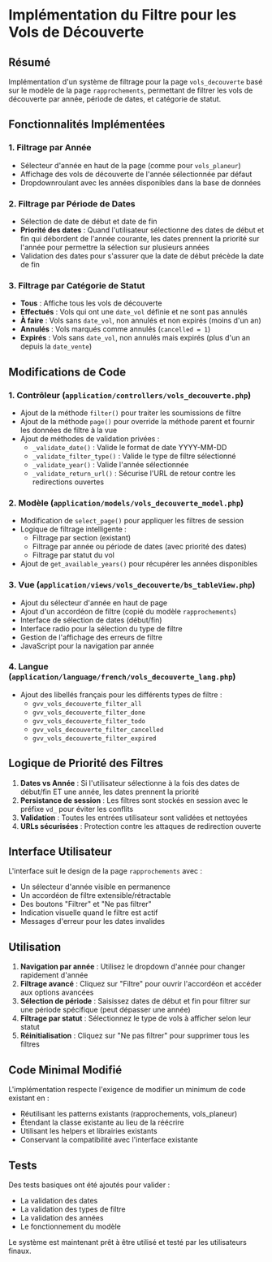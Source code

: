 # Implémentation du Filtre pour les Vols de Découverte

## Résumé
Implémentation d'un système de filtrage pour la page `vols_decouverte` basé sur le modèle de la page `rapprochements`, permettant de filtrer les vols de découverte par année, période de dates, et catégorie de statut.

## Fonctionnalités Implémentées

### 1. Filtrage par Année
- Sélecteur d'année en haut de la page (comme pour `vols_planeur`)
- Affichage des vols de découverte de l'année sélectionnée par défaut
- Dropdownroulant avec les années disponibles dans la base de données

### 2. Filtrage par Période de Dates
- Sélection de date de début et date de fin
- **Priorité des dates** : Quand l'utilisateur sélectionne des dates de début et fin qui débordent de l'année courante, les dates prennent la priorité sur l'année pour permettre la sélection sur plusieurs années
- Validation des dates pour s'assurer que la date de début précède la date de fin

### 3. Filtrage par Catégorie de Statut
- **Tous** : Affiche tous les vols de découverte
- **Effectués** : Vols qui ont une `date_vol` définie et ne sont pas annulés
- **À faire** : Vols sans `date_vol`, non annulés et non expirés (moins d'un an)
- **Annulés** : Vols marqués comme annulés (`cancelled = 1`)
- **Expirés** : Vols sans `date_vol`, non annulés mais expirés (plus d'un an depuis la `date_vente`)

## Modifications de Code

### 1. Contrôleur (`application/controllers/vols_decouverte.php`)
- Ajout de la méthode `filter()` pour traiter les soumissions de filtre
- Ajout de la méthode `page()` pour override la méthode parent et fournir les données de filtre à la vue
- Ajout de méthodes de validation privées :
  - `_validate_date()` : Valide le format de date YYYY-MM-DD
  - `_validate_filter_type()` : Valide le type de filtre sélectionné
  - `_validate_year()` : Valide l'année sélectionnée
  - `_validate_return_url()` : Sécurise l'URL de retour contre les redirections ouvertes

### 2. Modèle (`application/models/vols_decouverte_model.php`)
- Modification de `select_page()` pour appliquer les filtres de session
- Logique de filtrage intelligente :
  - Filtrage par section (existant)
  - Filtrage par année ou période de dates (avec priorité des dates)
  - Filtrage par statut du vol
- Ajout de `get_available_years()` pour récupérer les années disponibles

### 3. Vue (`application/views/vols_decouverte/bs_tableView.php`)
- Ajout du sélecteur d'année en haut de page
- Ajout d'un accordéon de filtre (copié du modèle `rapprochements`)
- Interface de sélection de dates (début/fin)
- Interface radio pour la sélection du type de filtre
- Gestion de l'affichage des erreurs de filtre
- JavaScript pour la navigation par année

### 4. Langue (`application/language/french/vols_decouverte_lang.php`)
- Ajout des libellés français pour les différents types de filtre :
  - `gvv_vols_decouverte_filter_all`
  - `gvv_vols_decouverte_filter_done`
  - `gvv_vols_decouverte_filter_todo`
  - `gvv_vols_decouverte_filter_cancelled`
  - `gvv_vols_decouverte_filter_expired`

## Logique de Priorité des Filtres

1. **Dates vs Année** : Si l'utilisateur sélectionne à la fois des dates de début/fin ET une année, les dates prennent la priorité
2. **Persistance de session** : Les filtres sont stockés en session avec le préfixe `vd_` pour éviter les conflits
3. **Validation** : Toutes les entrées utilisateur sont validées et nettoyées
4. **URLs sécurisées** : Protection contre les attaques de redirection ouverte

## Interface Utilisateur

L'interface suit le design de la page `rapprochements` avec :
- Un sélecteur d'année visible en permanence
- Un accordéon de filtre extensible/rétractable
- Des boutons "Filtrer" et "Ne pas filtrer"
- Indication visuelle quand le filtre est actif
- Messages d'erreur pour les dates invalides

## Utilisation

1. **Navigation par année** : Utilisez le dropdown d'année pour changer rapidement d'année
2. **Filtrage avancé** : Cliquez sur "Filtre" pour ouvrir l'accordéon et accéder aux options avancées
3. **Sélection de période** : Saisissez dates de début et fin pour filtrer sur une période spécifique (peut dépasser une année)
4. **Filtrage par statut** : Sélectionnez le type de vols à afficher selon leur statut
5. **Réinitialisation** : Cliquez sur "Ne pas filtrer" pour supprimer tous les filtres

## Code Minimal Modifié

L'implémentation respecte l'exigence de modifier un minimum de code existant en :
- Réutilisant les patterns existants (rapprochements, vols_planeur)
- Étendant la classe existante au lieu de la réécrire
- Utilisant les helpers et librairies existants
- Conservant la compatibilité avec l'interface existante

## Tests

Des tests basiques ont été ajoutés pour valider :
- La validation des dates
- La validation des types de filtre  
- La validation des années
- Le fonctionnement du modèle

Le système est maintenant prêt à être utilisé et testé par les utilisateurs finaux.
